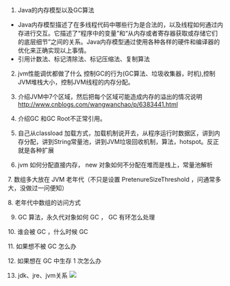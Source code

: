 1. Java的内存模型以及GC算法
- Java内存模型描述了在多线程代码中哪些行为是合法的，以及线程如何通过内存进行交互。它描述了“程序中的变量”和“从内存或者寄存器获取或存储它们的底层细节”之间的关系。Java内存模型通过使用各种各样的硬件和编译器的优化来正确实现以上事情。
- 引用计数法、标记清除法、标记压缩法、复制算法

2. jvm性能调优都做了什么
控制GC的行为(GC算法、垃圾收集器，时机),控制JVM堆栈大小，控制JVM线程的内存分配。

3. 介绍JVM中7个区域，然后把每个区域可能造成内存的溢出的情况说明
http://www.cnblogs.com/wangwanchao/p/6383441.html

4. 介绍GC 和GC Root不正常引用。

5. 自己从classload 加载方式，加载机制说开去，从程序运行时数据区，讲到内存分配，讲到String常量池，讲到JVM垃圾回收机制，算法，hotspot。反正就是各种扩展

6. jvm 如何分配直接内存， new 对象如何不分配在堆而是栈上，常量池解析

7. 数组多大放在 JVM 老年代（不只是设置 PretenureSizeThreshold ，问通常多大，没做过一问便知）

8. 老年代中数组的访问方式

9. GC 算法，永久代对象如何 GC ， GC 有环怎么处理

10. 谁会被 GC ，什么时候 GC

11. 如果想不被 GC 怎么办

12. 如果想在 GC 中生存 1 次怎么办

13. jdk、jre、jvm关系
![](http://www.hollischuang.com/wp-content/uploads/2015/04/2932682015-300x184.gif)
